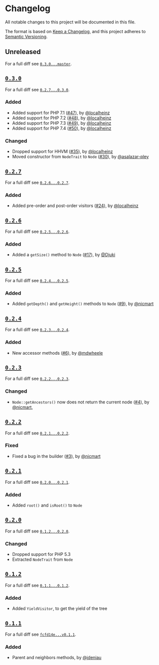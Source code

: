 # Changelog

All notable changes to this project will be documented in this file.

The format is based on [Keep a Changelog](https://keepachangelog.com/en/1.0.0/), and this project adheres to [Semantic Versioning](https://semver.org/spec/v2.0.0.html).

## Unreleased

For a full diff see [`0.3.0...master`][0.3.0...master].

## [`0.3.0`][0.3.0]

For a full diff see [`0.2.7...0.3.0`][0.2.7...0.3.0].

### Added

* Added support for PHP 7.1 ([#47]), by [@localheinz]
* Added support for PHP 7.2 ([#48]), by [@localheinz]
* Added support for PHP 7.3 ([#49]), by [@localheinz]
* Added support for PHP 7.4 ([#50]), by [@localheinz]

### Changed

* Dropped support for HHVM ([#35]), by [@localheinz]
* Moved constructor from `NodeTrait` to `Node` ([#30]), by [@asalazar-pley]

## [`0.2.7`][0.2.7]

For a full diff see [`0.2.6...0.2.7`][0.2.6...0.2.7].

### Added

* Added pre-order and post-order visitors ([#24]), by [@localheinz]

## [`0.2.6`][0.2.6]

For a full diff see [`0.2.5...0.2.6`][0.2.5...0.2.6].

### Added

* Added a `getSize()` method to `Node` ([#17]), by [@Djuki]

## [`0.2.5`][0.2.5]

For a full diff see [`0.2.4...0.2.5`][0.2.4...0.2.5].

### Added

* Added `getDepth()` and `getHeight()` methods to `Node` ([#9]), by [@nicmart]

## [`0.2.4`][0.2.4]

For a full diff see [`0.2.3...0.2.4`][0.2.3...0.2.4].

### Added

* New accessor methods ([#6]), by [@mdwheele]

## [`0.2.3`][0.2.3]

For a full diff see [`0.2.2...0.2.3`][0.2.2...0.2.3].

### Changed

* `Node::getAncestors()` now does not return the current node ([#4]), by [@nicmart],

## [`0.2.2`][0.2.2]

For a full diff see [`0.2.1...0.2.2`][0.2.1...0.2.2].

### Fixed

* Fixed a bug in the builder ([#3]), by [@nicmart]

## [`0.2.1`][0.2.1]

For a full diff see [`0.2.0...0.2.1`][0.2.0...0.2.1].

### Added

* Added `root()` and `isRoot()` to `Node`

## [`0.2.0`][0.2.0]

For a full diff see [`0.1.2...0.2.0`][0.1.2...0.2.0].

### Changed

* Dropped support for PHP 5.3
* Extracted `NodeTrait` from `Node`

## [`0.1.2`][0.1.2]

For a full diff see [`0.1.1...0.1.2`][0.1.1...0.1.2].

### Added

* Added `YieldVisitor`, to get the yield of the tree

## [`0.1.1`][0.1.1]

For a full diff see [`fcfd14e...v0.1.1`][fcfd14e...0.1.1].

### Added

* Parent and neighbors methods, by [@jdeniau]

[0.1.1]: https://github.com/nicmart/Tree/releases/tag/v0.1.0
[0.1.2]: https://github.com/nicmart/Tree/releases/tag/v0.1.2
[0.2.0]: https://github.com/nicmart/Tree/releases/tag/v0.2.0
[0.2.1]: https://github.com/nicmart/Tree/releases/tag/v0.2.1
[0.2.2]: https://github.com/nicmart/Tree/releases/tag/v0.2.2
[0.2.3]: https://github.com/nicmart/Tree/releases/tag/v0.2.3
[0.2.4]: https://github.com/nicmart/Tree/releases/tag/v0.2.4
[0.2.5]: https://github.com/nicmart/Tree/releases/tag/v0.2.5
[0.2.6]: https://github.com/nicmart/Tree/releases/tag/v0.2.6
[0.2.7]: https://github.com/nicmart/Tree/releases/tag/v0.2.7
[0.3.0]: https://github.com/nicmart/Tree/releases/tag/v0.3.0

[fcfd14e...0.1.1]: https://github.com/nicmart/Tree/compare/fcfd14e...v0.1.1
[0.1.1...0.1.2]: https://github.com/nicmart/Tree/compare/v0.1.1...v0.1.2
[0.1.2...0.2.0]: https://github.com/nicmart/Tree/compare/v0.1.2...v0.2.0
[0.2.0...0.2.1]: https://github.com/nicmart/Tree/compare/v0.2.0...v0.2.1
[0.2.1...0.2.2]: https://github.com/nicmart/Tree/compare/v0.2.1...v0.2.2
[0.2.2...0.2.3]: https://github.com/nicmart/Tree/compare/v0.2.2...v0.2.3
[0.2.3...0.2.4]: https://github.com/nicmart/Tree/compare/v0.2.3...v0.2.4
[0.2.4...0.2.5]: https://github.com/nicmart/Tree/compare/v0.2.4...v0.2.5
[0.2.5...0.2.6]: https://github.com/nicmart/Tree/compare/v0.2.5...v0.2.6
[0.2.6...0.2.7]: https://github.com/nicmart/Tree/compare/v0.2.6...v0.2.7
[0.2.7...0.3.0]: https://github.com/nicmart/Tree/compare/v0.2.7...0.3.0
[0.3.0...master]: https://github.com/nicmart/Tree/compare/0.3.0...master

[#3]: https://github.com/nicmart/Tree/issues/3
[#4]: https://github.com/nicmart/Tree/issues/4
[#6]: https://github.com/nicmart/Tree/pull/6
[#9]: https://github.com/nicmart/Tree/issues/9
[#17]: https://github.com/nicmart/Tree/pull/17
[#24]: https://github.com/nicmart/Tree/pull/24
[#30]: https://github.com/nicmart/Tree/pull/30
[#35]: https://github.com/nicmart/Tree/pull/35
[#47]: https://github.com/nicmart/Tree/pull/47
[#48]: https://github.com/nicmart/Tree/pull/48
[#49]: https://github.com/nicmart/Tree/pull/49
[#50]: https://github.com/nicmart/Tree/pull/50

[@asalazar-pley]: https://github.com/asalazar-pley
[@Djuki]: https://github.com/Djuki
[@jdeniau]: https://github.com/jdeniau
[@localheinz]: https://github.com/localheinz
[@mdwheele]: https://github.com/mdwheele
[@nicmart]: https://github.com/nicmart
